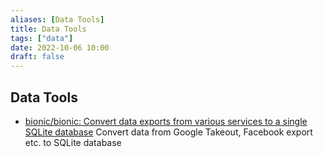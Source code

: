 ```yaml
---
aliases: [Data Tools]
title: Data Tools
tags: ["data"]
date: 2022-10-06 10:00
draft: false
---
```


## Data Tools

- [bionic/bionic: Convert data exports from various services to a single SQLite database](https://github.com/bionic/bionic) Convert data from Google Takeout, Facebook export etc. to SQLite database
